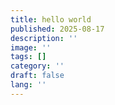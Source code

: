 ```yaml
---
title: hello world
published: 2025-08-17
description: ''
image: ''
tags: []
category: ''
draft: false 
lang: ''
---
```

